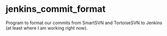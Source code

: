 # jenkins_commit_format
Program to format our commits from SmartSVN and TortoiseSVN to Jenkins (at least where I am working right now).
